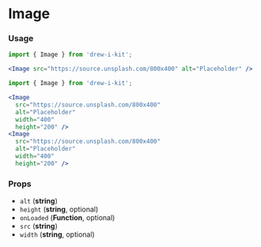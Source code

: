 # Image

### Usage

```jsx
import { Image } from 'drew-i-kit';

<Image src="https://source.unsplash.com/800x400" alt="Placeholder" />
```

```jsx
import { Image } from 'drew-i-kit';

<Image
  src="https://source.unsplash.com/800x400"
  alt="Placeholder"
  width="400"
  height="200" />
<Image
  src="https://source.unsplash.com/800x400"
  alt="Placeholder"
  width="400"
  height="200" />
```

### Props

- `alt` (**string**)
- `height` (**string**, optional)
- `onLoaded` (**Function**, optional)
- `src` (**string**)
- `width` (**string**, optional)